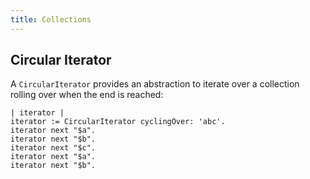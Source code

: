 ```yaml
---
title: Collections
---
```


## Circular Iterator

A `CircularIterator` provides an abstraction to iterate over a collection rolling over when the end is reached:

```smalltalk
| iterator |
iterator := CircularIterator cyclingOver: 'abc'.
iterator next "$a".
iterator next "$b".
iterator next "$c".
iterator next "$a".
iterator next "$b".
```
